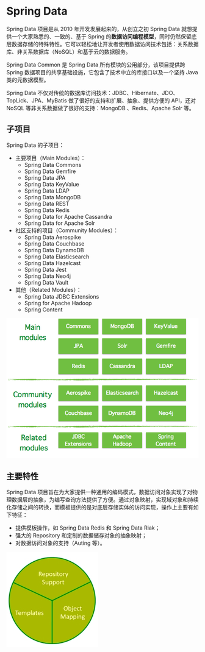 # Spring Data
Spring Data 项目是从 2010 年开发发展起来的，从创立之初 Spring Data 就想提供一个大家熟悉的、一致的、基于 Spring 的**数据访问编程模型**，同时仍然保留底层数据存储的特殊特性。它可以轻松地让开发者使用数据访问技术包括：关系数据库、非关系数据库（NoSQL）和基于云的数据服务。

Spring Data Common 是 Spring Data 所有模块的公用部分，该项目提供跨 Spring 数据项目的共享基础设施，它包含了技术中立的库接口以及一个坚持 Java 类的元数据模型。

Spring Data 不仅对传统的数据库访问技术：JDBC、Hibernate、JDO、TopLick、JPA、MyBatis 做了很好的支持和扩展、抽象、提供方便的 API，还对 NoSQL 等非关系数据做了很好的支持：MongoDB 、Redis、Apache Solr 等。

## 子项目
Spring Data 的子项目：
* 主要项目（Main Modules）：
  * Spring Data Commons
  * Spring Data Gemfire
  * Spring Data JPA
  * Spring Data KeyValue
  * Spring Data LDAP
  * Spring Data MongoDB
  * Spring Data REST
  * Spring Data Redis
  * Spring Data for Apache Cassandra
  * Spring Data for Apache Solr
* 社区支持的项目（Community Modules）：
  * Spring Data Aerospike
  * Spring Data Couchbase
  * Spring Data DynamoDB
  * Spring Data Elasticsearch
  * Spring Data Hazelcast
  * Spring Data Jest
  * Spring Data Neo4j
  * Spring Data Vault
* 其他（Related Modules）：
  * Spring Data JDBC Extensions
  * Spring for Apache Hadoop
  * Spring Content

![readme+20211202193326](https://raw.githubusercontent.com/loli0con/picgo/master/images/readme%2B20211202193326.png%2B2021-12-02-19-33-27)

## 主要特性
Spring Data 项目旨在为大家提供一种通用的编码模式，数据访问对象实现了对物理数据层的抽象，为编写查询方法提供了方便。通过对象映射，实现域对象和持续化存储之间的转换，而模板提供的是对底层存储实体的访问实现，操作上主要有如下特征：
* 提供模板操作，如 Spring Data Redis 和 Spring Data Riak；
* 强大的 Repository 和定制的数据储存对象的抽象映射；
* 对数据访问对象的支持（Auting 等）。

![readme+20211202193635](https://raw.githubusercontent.com/loli0con/picgo/master/images/readme%2B20211202193635.png%2B2021-12-02-19-36-35)